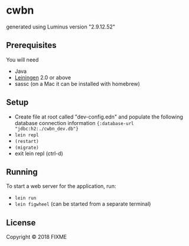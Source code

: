# cwbn

generated using Luminus version "2.9.12.52"

## Prerequisites

You will need 
- Java
- [Leiningen][1] 2.0 or above
- sassc (on a Mac it can be installed with homebrew)

[1]: https://github.com/technomancy/leiningen

## Setup

- Create file at root called "dev-config.edn" and populate the following database connection information `{:database-url "jdbc:h2:./cwbn_dev.db"}`
- `lein repl`
- `(restart)`
- `(migrate)`
- exit lein repl (ctrl-d)

## Running

To start a web server for the application, run:

- `lein run`
- `lein figwheel` (can be started from a separate terminal)

## License

Copyright © 2018 FIXME
